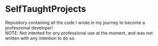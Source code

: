 # SelfTaughtProjects
Repository containing all the code I wrote in my journey to become a professional developer!
<br />NOTE: Not intented for any professional use at the moment, and was not written with any intention to do so.
